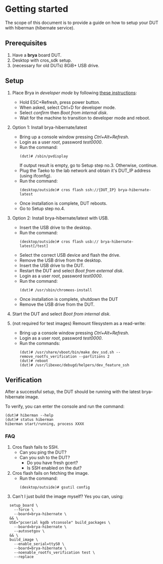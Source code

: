 # Getting started

The scope of this document is to provide a guide on how to setup your DUT with
hiberman (hibernate service).

## Prerequisites

1. Have a **brya** board DUT.
1. Desktop with cros_sdk setup.
1. (necessary for old DUTs) 8GiB+ USB drive.

## Setup
1. Place Brya in *developer mode* by following [these instructions](https://chromium.googlesource.com/chromiumos/docs/+/main/debug_buttons.md#firmware-keyboard-interface):
    * Hold ESC+Refresh, press power button.
    * When asked, select Ctrl+D for developer mode.
    * Select *confirm* then *Boot from internal disk*.
    * Wait for the machine to transition to developer mode and reboot.

1. Option 1: Install brya-hibernate/latest
    * Bring up a console window pressing *Ctrl+Alt+Refresh*.
    * Login as a user *root*, password *test0000*.
    * Run the command:
      ```
      (dut)# /sbin/pvdisplay
      ```
      If output result is empty, go to Setup step no.3. Otherwise, continue.
    * Plug the Taeko to the lab network and obtain it's DUT_IP address
      (using ifconfig).
    * Run the command:
      ```
      (desktop/outside)# cros flash ssh://{DUT_IP} brya-hibernate-latest
      ```
    * Once installation is complete, DUT reboots.
    * Go to Setup step no.4.

1. Option 2: Install brya-hibernate/latest with USB.
    * Insert the USB drive to the desktop.
    * Run the command:
      ```
      (desktop/outside)# cros flash usb:// brya-hibernate-latest[/test]
      ```
    * Select the correct USB device and flash the drive.
    * Remove the USB drive from the desktop.
    * Insert the USB drive to the DUT.
    * Restart the DUT and select *Boot from external disk*.
    * Login as a user *root*, password *test0000*.
    * Run the command:
      ```
      (dut)# /usr/sbin/chromeos-install
      ```
    * Once installation is complete, shutdown the DUT
    * Remove the USB drive from the DUT.

1. Start the DUT and select *Boot from internal disk*.

1. (not required for test images) Remount filesystem as a read-write:
    * Bring up a console window pressing *Ctrl+Alt+Refresh*.
    * Login as a user *root*, password *test0000*.
    * Run the commands:
      ```
      (dut)# /usr/share/vboot/bin/make_dev_ssd.sh --remove_rootfs_verification --partitions 2
      (dut)# reboot
      (dut)# /usr/libexec/debugd/helpers/dev_feature_ssh
      ```

## Verification

After a successful setup, the DUT should be running with the latest
brya-hibernate image.

To verify, you can enter the console and run the command:
```
(dut)# hiberman --help
(dut)# status hiberman
hiberman start/running, process XXXX
```

### FAQ

1. Cros flash fails to SSH.
    * Can you ping the DUT?
    * Can you ssh to the DUT?
        * Do you have fresh gcert?
        * Is SSH enabled on the dut?
1. Cros flash fails on fetching the image.
    * Run the command:
      ```
      (desktop/outside)# gsutil config
      ```
1. Can't I just build the image myself?
Yes you can, using:
```
  setup_board \
    --force \
    --board=brya-hibernate \
  && \
  USE="pcserial kgdb vtconsole" build_packages \
    --board=brya-hibernate \
    --autosetgov \
  && \
  build_image \
    --enable_serial=ttyS0 \
    --board=brya-hibernate \
    --noenable_rootfs_verification test \
    --replace
```
